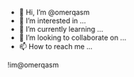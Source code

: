 - 👋 Hi, I’m @omerqasm
- 👀 I’m interested in ...
- 🌱 I’m currently learning ...
- 💞️ I’m looking to collaborate on ...
- 📫 How to reach me ...

<!---
omerqasm/omerqasm is a ✨ special ✨ repository because its `README.md` (this file) appears on your GitHub profile.
You can click the Preview link to take a look at your changes.
--->!im@omerqasm



